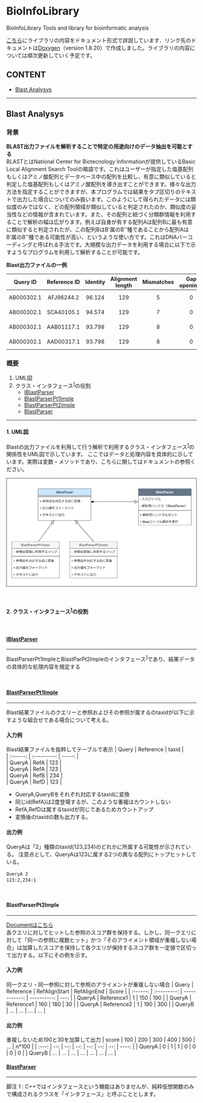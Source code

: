 BioInfoLibrary
=========================

BioInfoLibrary
Tools and library for bioinformatic analysis

[こちら](https://wyink.github.io/BioInfoLibDoc/annotated.html)にライブラリの内容をドキュメント形式で詳説しています．リンク先のドキュメントは[Doxygen](https://www.doxygen.nl/index.html)（version 1.8.20）で作成しました。ライブラリの内容については順次更新していく予定です。</br>


## CONTENT
- [Blast Analysys](#blast-analysys)

* * *

## Blast Analysys

### 背景
**BLAST出力ファイルを解析することで特定の用途向けのデータ抽出を可能とする**</br>
BLASTとはNational Center for Biotecnology Informationが提供しているBasic Local Alignment Search Toolの略語です。これはユーザーが指定した塩基配列もしくはアミノ酸配列とデータベース中の配列を比較し、有意に類似していると判定した塩基配列もしくはアミノ酸配列を導き出すことができます。様々な出力方法を指定することができますが、本プログラムでは結果をタブ区切りのテキストで出力した場合についてのみ扱います。このようにして得られたデータには類似度のみではなく、どの配列領域が類似していると判定されたのか、類似度の妥当性などの情報が含まれています。また、その配列と紐づく分類群情報を利用することで解析の幅は広がります。例えば自身が有する配列Aは配列Bに最も有意に類似すると判定されたが、この配列BはB'属のB''種であることから配列AはB'属のB''種である可能性が高い、というような使い方です。これはDNAバーコーディングと呼ばれる手法です。大規模な出力データを利用する場合に以下で示すようなプログラムを利用して解析することが可能です。

**Blast出力ファイルの一例**

|  Query ID |  Reference ID  |  Identity  |  Alignment length  |  Mismatches  |  Gap openings  |  Query Start |  Query End  |  Reference Start   |  Reference End  | Evalue | bit Score|
| :----: | :----: | :----: | :----: | :----: | :----: | :----: | :----: | :----: | :----: | :----: | :----: |
| AB000302.1 | AFJ96244.2 | 96.124 | 129 | 5 | 0 | 154 | 282 | 1 | 129 | 1.72e-54 | 211 |
| AB000302.1 | SCA40105.1 | 94.574 | 129 | 7 | 0 | 154 | 282 | 1 | 129 | 3.72e-51 | 200 |
| AB000302.1 | AAB01117.1 | 93.798 | 129 | 8 | 0 | 154 | 282 | 1 | 129 | 1.34e-50 | 198 |
| AB000302.1 | AAD00317.1 | 93.798 | 129 | 8 | 0 | 154 | 282 | 1 | 129 | 4.81e-50 | 196 |

### 概要

1. UML図
2. クラス・インタフェース<sup>[1](#sup1)</sup>の役割
   - [IBlastParser](#iblastparser)
   - [BlastParserPt1Imple](#blastparserpt1imple)
   - [BlastParserPt2Imple](#blastparserpt2imple)
   - [BlastParser](#blastparser)
   
* * * 
#### 1. UML図
Blastの出力ファイルを利用して行う解析で利用するクラス・インタフェース<sup>[1](#sup1)</sup>の関係性をUML図で示しています。
ここではデータと処理内容を具体的に示しています。実際は変数・メソッドであり、こちらに関してはドキュメントの参照ください。

![BlastParserのUML図](https://github.com/wyink/BioInfoLibrary/blob/master/BioInfoLibrary/Picture/BlastParser.png) </br>

</br>

#### 2. クラス・インタフェース<sup>[1](#sup1)</sup>の役割
</br>

<a id="iblastparser"></a>
#### [IBlastParser](https://wyink.github.io/BioInfoLibDoc/class_i_blast_parser.html) </br>
***
BlastParserPt1ImpleとBlastParPt2Impleのインタフェース<sup>[1](#sup1)</sup>であり、結果データの具体的な処理内容を規定する
 
</br>



<a id="blastparserpt1imple"></a>
#### [BlastParserPt1Imple](https://wyink.github.io/BioInfoLibDoc/class_blast_parser_pt1_imple.html) </br>
***


Blast結果ファイルのクエリーと参照およびその参照が属するのtaxidが以下に示すような組合せである場合について考える。
#### 入力例
Blast結果ファイルを抜粋してテーブルで表示
|  Query   |  Reference  | taxid  |									
| :------: | :---------: | -----: |									
| QueryA   |	RefA     | 123	  |									
| QueryA   |	RefA     | 123	  |									
| QueryA   |	RefB     | 234	  |									
| QueryA   |	RefD     | 123	  |									

- QueryA,QueryBをそれぞれ対応するtaxidに変換						
-  同じid(RefA)は2度登場するが、このような重複はカウントしない		
- RefA,RefDは属するtaxidが同じであるためカウントアップ				
- 変換後のtaxidの数も出力する。									
											

#### 出力例
QueryAは「2」種類のtaxid(123,234)のどれかに所属する可能性が示されている。
注意点として、QueryAは123に属する2つの異なる配列にトップヒットしている。

```													
QueryA 2	                  														
123:2,234:1																				
```

</br>

#### BlastParserPt2Imple
* * *
[Documentはこちら](https://wyink.github.io/BioInfoLibDoc/class_blast_parser_pt2_imple.html) </br>
各クエリに対してヒットした参照のスコア群を保持する。しかし、同一クエリに対して「同一の参照に複数ヒット」かつ「そのアライメント領域が重複しない場合」は加算したスコアを保持して各クエリが保持するスコア群を一定値で区切って出力する。以下にその例を示す。
 

#### 入力例

同一クエリ・同一参照に対して参照のアライメントが重複しない場合
|  Query   | Reference   | RefAlignStart | RefAlignEnd | Score |
| :------: | :---------: | ------------: | ----------: |  ---: |
| QueryA   | Reference1  | 	1            | 150	       |   190 |
| QueryA   | Reference1  | 	160          | 180	       |    30 |
| QueryA   | Reference2  | 	1            | 190	       |   300 |
| QueryB   | ...         | ...	         | ...	       |   ... |

#### 出力例

重複しないため190と30を加算して出力
  | score  | 100 | 200 | 300 | 400 | 500 | ... | n\*100 |
  | :---:  | --: | --: | --: | --: | --: | --: | ----: |
  | QueryA |   0 |   1 |  1  |  0  | 0   |  0  | 	0  |
  | QueryB | ... | ... | ... | ... | ... | ... |   ... |

<a id="blastparser"></a>

#### [BlastParser](https://wyink.github.io/BioInfoLibDoc/class_blast_parser.html) </br>
***

<a id="sup1"></a>

脚注
1 : C++ではインタフェースという機能はありませんが、純粋仮想関数のみで構成されるクラスを「インタフェース」と呼ぶこととします。

